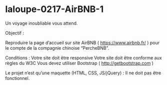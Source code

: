 # laloupe-0217-AirBNB-1

Un voyage inoubliable vous attend.

Objectif :

Reproduire la page d’accueil sur site AirBNB ( https://www.airbnb.fr/ ) pour le compte de la compagnie chinoise “PercheBNB”.

Conditions :
Votre site doit être responsive
Votre site doit être conforme aux règles du W3C
Vous devez utiliser Bootstrap ( http://getbootstrap.com )

Le projet n’est qu’une maquette (HTML, CSS, JS/jQuery) : Il ne doit pas être fonctionnel.
